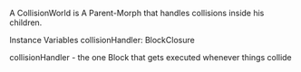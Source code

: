 A CollisionWorld is A Parent-Morph that handles collisions inside his children.

Instance Variables
	collisionHandler:		BlockClosure

collisionHandler
	- the one Block that gets executed whenever things collide

